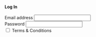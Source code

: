 <div class="loginPage m-5">
              <form>
                <div class="m-3">
                  <h4 class="loginPageHeading mt-3">Log In</h4>
                  <label for="loginInputEmail1" class="form-label">Email address</label>
                  <input type="email" class="form-control" id="loginInputEmail1" aria-describedby="emailHelp">
                  <div id="emailHelp" class="form-text"></div>
                </div>
                <div class="m-3">
                  <label for="loginInputPassword1" class="form-label">Password</label>
                  <input type="password" class="form-control" id="loginInputPassword1">
                </div>
                <div class="m-3 form-check">
                  <input type="checkbox" class="form-check-input" id="loginTerms">
                  <label class="form-check-label" for="loginTerms">Terms & Conditions</label>
                </div>